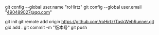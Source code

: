 git config --global user.name "roHirtz"
git config --global user.email "490489027@qq.com"

git init
git remote add origin https://github.com/roHirtz/TaskWebRunner.git
gid add .
git commit -m "版本号"
git push

